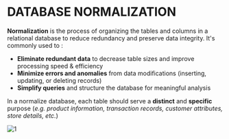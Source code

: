 # DATABASE NORMALIZATION

**Normalization** is the process of organizing the tables and columns in a relational database to reduce redundancy and preserve data integrity. It's commonly used to :
- **Eliminate redundant data** to decrease table sizes and improve processing speed & efficiency
- **Minimize errors and anomalies** from data modifications (inserting, updating, or deleting records)
- **Simplify queries** and structure the database for meaningful analysis

In a normalize database, each table should serve a **distinct** and **specific** purpose (*e.g. product information, transaction records, customer attributes, store details, etc.*)

![1](https://github.com/anaswick/my_portfolio/assets/24541471/a495b5d4-a514-462a-a573-866748e784a2)


